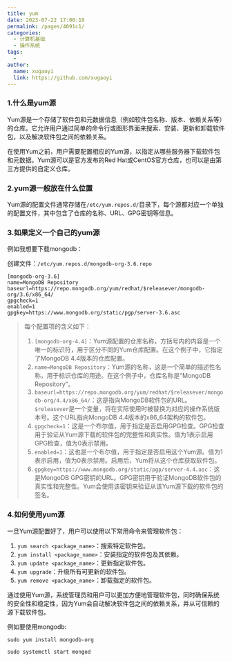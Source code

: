 ```yaml
---
title: yum
date: 2023-07-22 17:00:19
permalink: /pages/4091c1/
categories:
  - 计算机基础
  - 操作系统
tags:
  - 
author: 
  name: xugaoyi
  link: https://github.com/xugaoyi
---
```

### 1.什么是yum源

Yum源是一个存储了软件包和元数据信息（例如软件包名称、版本、依赖关系等）的仓库。它允许用户通过简单的命令行或图形界面来搜索、安装、更新和卸载软件包，以及解决软件包之间的依赖关系。



在使用Yum之前，用户需要配置相应的Yum源，以指定从哪些服务器下载软件包和元数据。Yum源可以是官方发布的Red Hat或CentOS官方仓库，也可以是由第三方提供的自定义仓库。

### 2.yum源一般放在什么位置

Yum源的配置文件通常存储在`/etc/yum.repos.d/`目录下，每个源都对应一个单独的配置文件，其中包含了仓库的名称、URL、GPG密钥等信息。

### 3.如果定义一个自己的yum源

例如我想要下载mongodb：

创建文件：`/etc/yum.repos.d/mongodb-org-3.6.repo`

```shell
[mongodb-org-3.6]
name=MongoDB Repository
baseurl=https://repo.mongodb.org/yum/redhat/$releasever/mongodb-org/3.6/x86_64/
gpgcheck=1
enabled=1
gpgkey=https://www.mongodb.org/static/pgp/server-3.6.asc
```

> 
> 每个配置项的含义如下：
>
> 1. `[mongodb-org-4.4]`：Yum源配置的仓库名称，方括号内的内容是一个唯一的标识符，用于区分不同的Yum仓库配置。在这个例子中，它指定了MongoDB 4.4版本的仓库配置。
> 2. `name=MongoDB Repository`：Yum源的名称，这是一个简单的描述性名称，用于标识仓库的用途。在这个例子中，仓库名称是“MongoDB Repository”。
> 3. `baseurl=https://repo.mongodb.org/yum/redhat/$releasever/mongodb-org/4.4/x86_64/`：这是指向MongoDB软件包的URL。`$releasever`是一个变量，将在实际使用时被替换为对应的操作系统版本号。这个URL指向MongoDB 4.4版本的x86_64架构的软件包。
> 4. `gpgcheck=1`：这是一个布尔值，用于指定是否启用GPG检查。GPG检查用于验证从Yum源下载的软件包的完整性和真实性。值为1表示启用GPG检查，值为0表示禁用。
> 5. `enabled=1`：这也是一个布尔值，用于指定是否启用这个Yum源。值为1表示启用，值为0表示禁用。启用后，Yum将从这个仓库获取软件包。
> 6. `gpgkey=https://www.mongodb.org/static/pgp/server-4.4.asc`：这是MongoDB GPG密钥的URL。GPG密钥用于验证MongoDB软件包的真实性和完整性。Yum会使用该密钥来验证从该Yum源下载的软件包的签名。



### 4.如何使用yum源

一旦Yum源配置好了，用户可以使用以下常用命令来管理软件包：

1. `yum search <package_name>`：搜索特定软件包。
2. `yum install <package_name>`：安装指定的软件包及其依赖。
3. `yum update <package_name>`：更新指定软件包。
4. `yum upgrade`：升级所有可更新的软件包。
5. `yum remove <package_name>`：卸载指定的软件包。

通过使用Yum源，系统管理员和用户可以更加方便地管理软件包，同时确保系统的安全性和稳定性，因为Yum会自动解决软件包之间的依赖关系，并从可信赖的源下载软件包。



例如要使用mongodb:

```shell
sudo yum install mongodb-org
```

```shell
sudo systemctl start mongod
```

